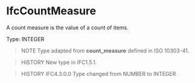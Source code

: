 # IfcCountMeasure

A count measure is the value of a count of items.

Type: INTEGER

> NOTE  Type adapted from **count_measure** defined in ISO 10303-41.

> HISTORY  New type in IFC1.5.1.

> HISTORY IFC4.3.0.0 Type changed from NUMBER to INTEGER
